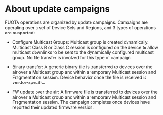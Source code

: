 # About update campaigns

FUOTA operations are organized by update campaigns. Campaigns are
operating over a set of Device Sets and Regions, and 3 types of
operations are supported:

-   Configure Multicast Groups: Multicast group is created dynamically.
    Multicast Class B or Class C session is configured on the device to
    allow multicast downlinks to be sent to the dynamically configured
    multicast group. No file transfer is involved for this type of
    campaign

-   Binary transfer: A generic binary file is transferred to devices
    over the air over a Multicast group and within a temporary Multicast
    session and Fragmentation session. Device behavior once the file is
    received is vendor-specific.

-   FW update over the air: A firmware file is transferred to devices
    over the air over a Multicast group and within a temporary Multicast
    session and Fragmentation session. The campaign completes once
    devices have reported their updated firmware version.
    
    
